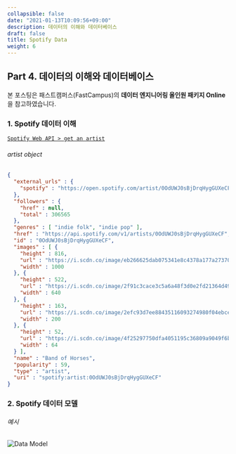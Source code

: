 ```yaml
---
collapsible: false
date: "2021-01-13T10:09:56+09:00"
description: 데이터의 이해와 데이터베이스
draft: false
title: Spotify Data
weight: 6
---
```


## Part 4. 데이터의 이해와 데이터베이스
본 포스팅은 패스트캠퍼스(FastCampus)의 **데이터 엔지니어링 올인원 패키지 Online**을 참고하였습니다.

### 1. Spotify 데이터 이해

[`Spotify Web API > get an artist`](https://developer.spotify.com/documentation/web-api/reference/artists/get-artist/)

###### artist object
```json
{
  "external_urls" : {
    "spotify" : "https://open.spotify.com/artist/0OdUWJ0sBjDrqHygGUXeCF"
  },
  "followers" : {
    "href" : null,
    "total" : 306565
  },
  "genres" : [ "indie folk", "indie pop" ],
  "href" : "https://api.spotify.com/v1/artists/0OdUWJ0sBjDrqHygGUXeCF",
  "id" : "0OdUWJ0sBjDrqHygGUXeCF",
  "images" : [ {
    "height" : 816,
    "url" : "https://i.scdn.co/image/eb266625dab075341e8c4378a177a27370f91903",
    "width" : 1000
  }, {
    "height" : 522,
    "url" : "https://i.scdn.co/image/2f91c3cace3c5a6a48f3d0e2fd21364d4911b332",
    "width" : 640
  }, {
    "height" : 163,
    "url" : "https://i.scdn.co/image/2efc93d7ee88435116093274980f04ebceb7b527",
    "width" : 200
  }, {
    "height" : 52,
    "url" : "https://i.scdn.co/image/4f25297750dfa4051195c36809a9049f6b841a23",
    "width" : 64
  } ],
  "name" : "Band of Horses",
  "popularity" : 59,
  "type" : "artist",
  "uri" : "spotify:artist:0OdUWJ0sBjDrqHygGUXeCF"
}
```

### 2. Spotify 데이터 모델
###### 예시
![Data Model](images/posts/data_engineering/spotifyERD.PNG)